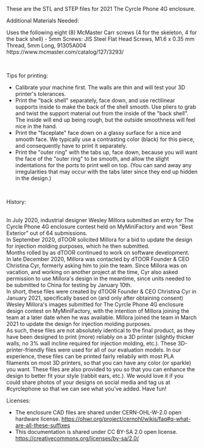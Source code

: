 <p>These are the STL and STEP files for 2021 The Cyrcle Phone 4G enclosure.</p>

<p>Additional Materials Needed:</p>
Uses the following eight (8) McMaster Carr screws (4 for the skeleton, 4 for the back shell)
- 5mm Screws: JIS Steel Flat Head Screws, M1.6 x 0.35 mm Thread, 5mm Long, 91305A004 https://www.mcmaster.com/catalog/127/3293/

<br><p>Tips for printing:</p>
- Calibrate your machine first. The walls are thin and will test your 3D printer's tolerances.
- Print the "back shell" separately, face down, and use rectilinear supports inside to make the back of the shell smooth. Use pliers to grab and twist the support material out from the inside of the "back shell". The inside will end up being rough, but the outside smoothness will feel nice in the hand.
- Print the "faceplate" face down on a glassy surface for a nice and smooth face. We typically use a contrasting color (black) for this piece, and consequently have to print it separately.
- Print the "outer ring" with the tabs up, face down, because you will want the face of the "outer ring" to be smooth, and allow the slight indentations for the ports to print well on top. (You can sand away any irregularities that may occur with the tabs later since they end up hidden in the design.)

<br><p>History:</p>
<br>In July 2020, industrial designer Wesley Millora submitted an entry for The Cyrcle Phone 4G enclosure contest held on MyMiniFactory and won "Best Exterior" out of 64 submissions.
<br>In September 2020, dTOOR solicited Millora for a bid to update the design for injection molding purposes, which he then submitted.
<br>Months rolled by as dTOOR continued to work on software development.
<br>In late December 2020, Millora was contacted by dTOOR Founder & CEO Christina Cyr, formerly asking him to join the team. Since Millora was on vacation, and working on another project at the time, Cyr also asked permission to use Millora's design in the meantime, since units needed to be submitted to China for testing by January 10th.
<br>In short, these files were created by dTOOR Founder & CEO Christina Cyr in January 2021, specifically based on (and only after obtaining consent) Wesley Millora's images submitted for The Cyrcle Phone 4G enclosure design contest on MyMiniFactory, with the intention of Millora joining the team at a later date when he was available. Millora joined the team in March 2021 to update the design for injection molding purposes.
<br>As such, these files are not absolutely identical to the final product, as they have been designed to print (more) reliably on a 3D printer (slightly thicker walls, no 3% wall incline required for injection molding, etc.). These 3D-printer-friendly files were used for all of our evaluation models. In our experience, these files can be printed fairly reliabily with most PLA filaments on most 3D printers, so that you can have any color (or sparkle) you want. These files are also provided to you so that you can enhance the design to better fit your style (rabbit ears, etc.). We would love it if you could share photos of your designs on social media and tag us at #cyrclephone so that we can see what you've added. Have fun!

Licenses:
- The enclosure CAD files are shared under CERN-OHL-W-2.0 open hardware license. https://ohwr.org/project/cernohl/wikis/faq#q-what-are-all-these-suffixes
- This documentation is shared under CC BY-SA 2.0 open license. https://creativecommons.org/licenses/by-sa/2.0/

